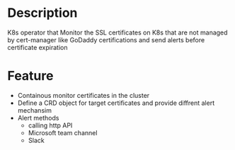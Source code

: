 # Description
K8s operator that Monitor the SSL certificates on K8s that are not managed by cert-manager like GoDaddy certifications and send alerts before certificate expiration 

# Feature
- Containous monitor certificates in the cluster
- Define a CRD object for target certificates and provide diffrent alert mechansim
- Alert methods
  - calling http API
  - Microsoft team channel 
  - Slack
